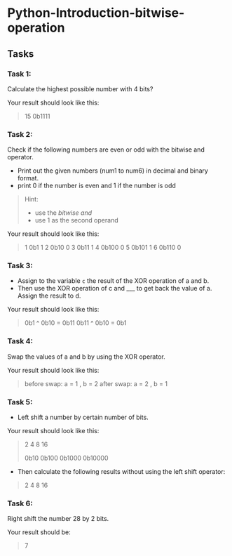 # Python-Introduction-bitwise-operation

## Tasks

### Task 1: 
Calculate the highest possible number with 4 bits?

Your result should look like this:

> 15
> 0b1111

### Task 2: 
Check if the following numbers are even or odd with the bitwise and operator.

- Print out the given numbers (num1 to num6) in decimal and binary format.
- print 0 if the number is even and 1 if the number is odd

> Hint: 
> - use the *bitwise and*
> - use 1 as the second operand

Your result should look like this:

>1 0b1 1
>2 0b10 0
>3 0b11 1
>4 0b100 0
>5 0b101 1
>6 0b110 0

### Task 3: 
- Assign to the variable ```c``` the result of the XOR operation of a and b.   
- Then use the XOR operation of c and ___ to get back the value of a. Assign the result to d.

Your result should look like this:

>0b1 ^  0b10  =  0b11
>0b11 ^ 0b10  =  0b1

### Task 4: 
Swap the values of a and b by using the XOR operator.

Your result should look like this:

>before swap: a = 1 , b = 2
>after swap: a = 2 , b = 1

### Task 5: 
- Left shift a number by certain number of bits.

Your result should look like this:

>2
>4
>8
>16
>
>0b10
>0b100
>0b1000
>0b10000

- Then calculate the following results without using the left shift operator:

>2
>4
>8
>16
>

### Task 6: 

Right shift the number 28 by 2 bits.

Your result should be:

> 7




 
 
 
 

